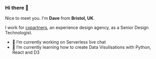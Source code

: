 ### Hi there 👋

Nice to meet you. I'm **Dave** from **Bristol, UK**.

I work for [cxpartners](https://www.cxpartners.co.uk), an experience design agency, as a Senior Design Technologist.

- 🔭 I’m currently working on Serverless live chat
- 🌱 I’m currently learning how to create Data Visulisations with Python, React and D3
